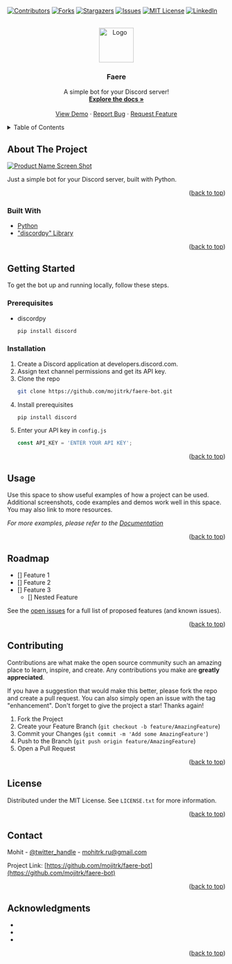 <div id="top"></div>

<!-- PROJECT SHIELDS -->
<!--
*** I'm using markdown "reference style" links for readability.
*** Reference links are enclosed in brackets [ ] instead of parentheses ( ).
*** See the bottom of this document for the declaration of the reference variables
*** for contributors-url, forks-url, etc. This is an optional, concise syntax you may use.
*** https://www.markdownguide.org/basic-syntax/#reference-style-links
-->

[![Contributors][contributors-shield]][contributors-url]
[![Forks][forks-shield]][forks-url]
[![Stargazers][stars-shield]][stars-url]
[![Issues][issues-shield]][issues-url]
[![MIT License][license-shield]][license-url]
[![LinkedIn][linkedin-shield]][linkedin-url]

<!-- PROJECT LOGO -->
<br />
<div align="center">
  <a href="https://github.com/mojitrk/faere-bot">
    <img src="img/logo.png" alt="Logo" width="80" height="80">
  </a>

<h3 align="center">Faere</h3>

  <p align="center">
    A simple bot for your Discord server!
    <br />
    <a href="https://github.com/mojitrk/faere-bot/wiki"><strong>Explore the docs »</strong></a>
    <br />
    <br />
    <a href="https://github.com/mojitrk/faere-bot/demo">View Demo</a> <!-- fix link -->
    ·
    <a href="https://github.com/mojitrk/faere-bot/issues">Report Bug</a>
    ·
    <a href="https://github.com/mojitrk/faere-bot/issues">Request Feature</a>
  </p>
</div>

<!-- TABLE OF CONTENTS -->
<details>
  <summary>Table of Contents</summary>
  <ol>
    <li>
      <a href="#about-the-project">About The Project</a>
      <ul>
        <li><a href="#built-with">Built With</a></li>
      </ul>
    </li>
    <li>
      <a href="#getting-started">Getting Started</a>
      <ul>
        <li><a href="#prerequisites">Prerequisites</a></li>
        <li><a href="#installation">Installation</a></li>
      </ul>
    </li>
    <li><a href="#usage">Usage</a></li>
    <li><a href="#roadmap">Roadmap</a></li>
    <li><a href="#contributing">Contributing</a></li>
    <li><a href="#license">License</a></li>
    <li><a href="#contact">Contact</a></li>
    <li><a href="#acknowledgments">Acknowledgments</a></li>
  </ol>
</details>

<!-- ABOUT THE PROJECT -->
## About The Project

[![Product Name Screen Shot][product-screenshot]](mojitrk.github.io/faere-bot) <!-- fix link -->

Just a simple bot for your Discord server, built with Python.

<p align="right">(<a href="#top">back to top</a>)</p>

### Built With

* [Python](https://www.python.org/)
* ["discordpy" Library](https://discordpy.readthedocs.io)

<p align="right">(<a href="#top">back to top</a>)</p>

<!-- GETTING STARTED -->
## Getting Started

To get the bot up and running locally, follow these steps.

### Prerequisites

* discordpy
  ```sh
  pip install discord
  ```

### Installation

1. Create a Discord application at developers.discord.com. <!-- fix this -->
2. Assign text channel permissions and get its API key.
2. Clone the repo
   ```sh
   git clone https://github.com/mojitrk/faere-bot.git
   ```
3. Install prerequisites
   ```sh
   pip install discord
   ```
4. Enter your API key in `config.js`
   ```js
   const API_KEY = 'ENTER YOUR API KEY';
   ```

<p align="right">(<a href="#top">back to top</a>)</p>

<!-- USAGE EXAMPLES -->
## Usage

Use this space to show useful examples of how a project can be used. Additional screenshots, code examples and demos work well in this space. You may also link to more resources.

_For more examples, please refer to the [Documentation](https://example.com)_

<p align="right">(<a href="#top">back to top</a>)</p>

<!-- ROADMAP -->
## Roadmap

- [] Feature 1
- [] Feature 2
- [] Feature 3
    - [] Nested Feature

See the [open issues](https://github.com/mojitrk/faere-bot/issues) for a full list of proposed features (and known issues).

<p align="right">(<a href="#top">back to top</a>)</p>

<!-- CONTRIBUTING -->
## Contributing

Contributions are what make the open source community such an amazing place to learn, inspire, and create. Any contributions you make are **greatly appreciated**.

If you have a suggestion that would make this better, please fork the repo and create a pull request. You can also simply open an issue with the tag "enhancement".
Don't forget to give the project a star! Thanks again!

1. Fork the Project
2. Create your Feature Branch (`git checkout -b feature/AmazingFeature`)
3. Commit your Changes (`git commit -m 'Add some AmazingFeature'`)
4. Push to the Branch (`git push origin feature/AmazingFeature`)
5. Open a Pull Request

<p align="right">(<a href="#top">back to top</a>)</p>

<!-- LICENSE -->
## License

Distributed under the MIT License. See `LICENSE.txt` for more information.

<p align="right">(<a href="#top">back to top</a>)</p>

<!-- CONTACT -->
## Contact

Mohit - [@twitter_handle](https://twitter.com/mojitrk) - mohitrk.ru@gmail.com

Project Link: [https://github.com/mojitrk/faere-bot](https://github.com/mojitrk/faere-bot)

<p align="right">(<a href="#top">back to top</a>)</p>

<!-- ACKNOWLEDGMENTS -->
## Acknowledgments

* []()
* []()
* []()

<p align="right">(<a href="#top">back to top</a>)</p>

<!-- MARKDOWN LINKS & IMAGES -->
<!-- https://www.markdownguide.org/basic-syntax/#reference-style-links -->
[contributors-shield]: https://img.shields.io/github/contributors/mojitrk/faere-bot.svg?style=for-the-badge
[contributors-url]: https://github.com/mojitrk/faere-bot/graphs/contributors
[forks-shield]: https://img.shields.io/github/forks/mojitrk/faere-bot.svg?style=for-the-badge
[forks-url]: https://github.com/mojitrk/faere-bot/network/members
[stars-shield]: https://img.shields.io/github/stars/mojitrk/faere.svg?style=for-the-badge
[stars-url]: https://github.com/mojitrk/faere-bot/stargazers
[issues-shield]: https://img.shields.io/github/issues/mojitrk/faere-bot.svg?style=for-the-badge
[issues-url]: https://github.com/mojitrk/faere-bot/issues
[license-shield]: https://img.shields.io/github/license/mojitrk/faere-bot.svg?style=for-the-badge
[license-url]: https://github.com/mojitrk/faere-bot/blob/master/LICENSE.txt
[linkedin-shield]: https://img.shields.io/badge/-LinkedIn-black.svg?style=for-the-badge&logo=linkedin&colorB=555
[linkedin-url]: https://linkedin.com/in/mohitrk
[product-screenshot]: img/screenshot.png
